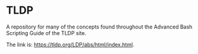 # TLDP
A repository for many of the concepts found throughout the Advanced Bash Scripting Guide of the TLDP site.

The link is: https://tldp.org/LDP/abs/html/index.html.
